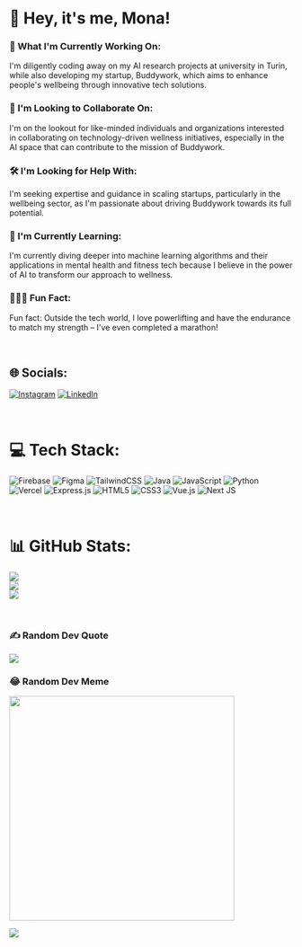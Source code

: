 # 👋 Hey, it's me, Mona!

### 🤖 What I'm Currently Working On:

I'm diligently coding away on my AI research projects at university in Turin, while also developing my startup, Buddywork, which aims to enhance people's wellbeing through innovative tech solutions.

### 💼 I'm Looking to Collaborate On:

I'm on the lookout for like-minded individuals and organizations interested in collaborating on technology-driven wellness initiatives, especially in the AI space that can contribute to the mission of Buddywork.

### 🛠 I'm Looking for Help With:

I'm seeking expertise and guidance in scaling startups, particularly in the wellbeing sector, as I'm passionate about driving Buddywork towards its full potential.

### 🏫 I'm Currently Learning:

I'm currently diving deeper into machine learning algorithms and their applications in mental health and fitness tech because I believe in the power of AI to transform our approach to wellness.

### 🏋🏻‍♂️ Fun Fact:

Fun fact: Outside the tech world, I love powerlifting and have the endurance to match my strength – I've even completed a marathon!

<br />

## 🌐 Socials:

[![Instagram](https://img.shields.io/badge/Instagram-%23E4405F.svg?logo=Instagram&logoColor=white)](https://instagram.com/samu_mona) [![LinkedIn](https://img.shields.io/badge/LinkedIn-%230077B5.svg?logo=linkedin&logoColor=white)](https://linkedin.com/in/samuele-monasterolo-b01404280)

<br />

# 💻 Tech Stack:

![Firebase](https://img.shields.io/badge/Firebase-039BE5?style=plastic&logo=Firebase&logoColor=white) ![Figma](https://img.shields.io/badge/figma-%23F24E1E.svg?style=plastic&logo=figma&logoColor=white) ![TailwindCSS](https://img.shields.io/badge/tailwindcss-%2338B2AC.svg?style=plastic&logo=tailwind-css&logoColor=white) ![Java](https://img.shields.io/badge/java-%23ED8B00.svg?style=plastic&logo=openjdk&logoColor=white) ![JavaScript](https://img.shields.io/badge/javascript-%23323330.svg?style=plastic&logo=javascript&logoColor=%23F7DF1E) ![Python](https://img.shields.io/badge/python-3670A0?style=plastic&logo=python&logoColor=ffdd54) ![Vercel](https://img.shields.io/badge/vercel-%23000000.svg?style=plastic&logo=vercel&logoColor=white) ![Express.js](https://img.shields.io/badge/express.js-%23404d59.svg?style=plastic&logo=express&logoColor=%2361DAFB) ![HTML5](https://img.shields.io/badge/html5-%23E34F26.svg?style=plastic&logo=html5&logoColor=white) ![CSS3](https://img.shields.io/badge/css3-%231572B6.svg?style=plastic&logo=css3&logoColor=white) ![Vue.js](https://img.shields.io/badge/vue.js-%2335495e.svg?style=plastic&logo=vuedotjs&logoColor=%234FC08D) ![Next JS](https://img.shields.io/badge/Next-black?style=plastic&logo=next.js&logoColor=white)

<br />

# 📊 GitHub Stats:

![](https://github-readme-stats.vercel.app/api?username=Monasterolo21&theme=dracula&hide_border=false&include_all_commits=true&count_private=true)<br/>
![](https://github-readme-streak-stats.herokuapp.com/?user=Monasterolo21&theme=dracula&hide_border=false)<br/>
![](https://github-readme-stats.vercel.app/api/top-langs/?username=Monasterolo21&theme=dracula&hide_border=false&include_all_commits=true&count_private=true&layout=compact)

<br />

### ✍️ Random Dev Quote

![](https://quotes-github-readme.vercel.app/api?type=horizontal&theme=radical)

### 😂 Random Dev Meme

<img src='https://randommeme-five.vercel.app/' style="height: 400px;"/>

<br />

[![](https://visitcount.itsvg.in/api?id=Monasterolo21&icon=4&color=11)](https://visitcount.itsvg.in)
